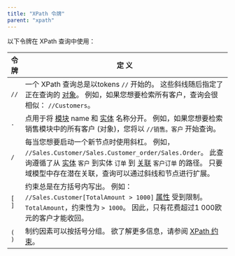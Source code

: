 ```yaml
---
title: "XPath 令牌"
parent: "xpath"
---
```



以下令牌在 XPath 查询中使用：

| 令牌    | 定 义                                                                                                                                                                             |
| ----- | ------------------------------------------------------------------------------------------------------------------------------------------------------------------------------- |
| `//`  | 一个 XPath 查询总是以tokens `//` 开始的。 这些斜线随后指定了正在查询的 [对象](entities)。 例如，如果您想要检索所有客户，查询会很相似： `//Customers`。                                                                             |
| `.`   | 点用于将 [模块](modules) name 和 [实体](entities) 名称分开。 例如，如果您想要检索销售模块中的所有客户 (对象)，您将以 `//销售。客户` 开始查询。                                                                                    |
| `/`   | 每当您想要启动一个新节点时使用斜杠。 例如， `//Sales.Customer/Sales.Customer_order/Sales.Order`。 此查询遵循了从 [实体](entities) `客户` 到实体 `订单` 到 [关联](associations) `客户订单` 的路径。 只要域模型中存在潜在关联，查询可以通过斜线和节点进行扩展。 |
| `[ ]` | 约束总是在方括号内写出。 例如： `//Sales.Customer[TotalAmount > 1000]` [属性](attributes) 受到限制。 `TotalAmount`，约束性为 `> 1000`。 因此，只有花费超过1 000欧元的客户才能收回。                                      |
| `( )` | 制约因素可以按括号分组。 欲了解更多信息，请参阅 [XPath 约束](xpath-constraints)。                                                                                                                         |


